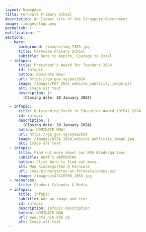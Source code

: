 ```yaml
---
layout: homepage
title: Fernvale Primary School
description: An Isomer site of the Singapore Government
image: /images/logo.png
permalink: /
notification: ""
sections:
  - hero:
      background: /images/img_7385.jpg
      title: Fernvale Primary School
      subtitle: Dare to Aspire, Courage to Excel
  - infopic:
      title: President's Award for Teachers 2024
      id: infopic
      button: Nominate Now!
      url: https://go.gov.sg/pat2024
      image: /images/PAT_2024_website_publicity_image.gif
      alt: Image alt text
      description: |+
        (Closing date: 10 January 2024)

  - infopic:
      title: Outstanding Youth in Education Award (OYEA) 2024
      id: infopic
      description: |
        (Closing date: 10 January 2024)
      button: NOMINATE NOW!
      url: https://go.gov.sg/oyea2024
      image: /images/OYEA_2024_website_publicity_image.jpg
      alt: Image alt text
  - infopic:
      title: Find out more about our MOE Kindergartens
      subtitle: WHAT'S HAPPENING
      button: Click here to find out more.
      alt: Moe Kindergarten @ Fernvale
      url: /moe-kindergarten-at-fernvale/about-us/
      image: /images/e47416769_1883.jpg
  - resources:
      title: Student Calendar & Media
  - infopic:
      title: Infopic
      subtitle: Add an image and text
      id: infopic
      description: Infopic description
      button: NOMINATE NOW
      url: www.cta.nie.edu.sg
      alt: Image alt text
---
```

